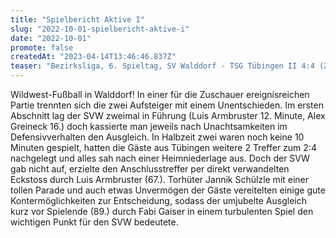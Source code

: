 ```yaml
---
title: "Spielbericht Aktive I"
slug: "2022-10-01-spielbericht-aktive-i"
date: "2022-10-01"
promote: false
createdAt: "2023-04-14T13:46:46.837Z"
teaser: "Bezirksliga, 6. Spieltag, SV Walddorf - TSG Tübingen II 4:4 (2:2)"
---
```

Wildwest-Fußball in Walddorf! In einer für die Zuschauer ereignisreichen Partie trennten sich die zwei Aufsteiger mit einem Unentschieden. Im ersten Abschnitt lag der SVW zweimal in Führung (Luis Armbruster 12. Minute, Alex Greineck 16.) doch kassierte man jeweils nach Unachtsamkeiten im Defensivverhalten den Ausgleich. In Halbzeit zwei waren noch keine 10 Minuten gespielt, hatten die Gäste aus Tübingen weitere 2 Treffer zum 2:4 nachgelegt und alles sah nach einer Heimniederlage aus. Doch der SVW gab nicht auf, erzielte den Anschlusstreffer per direkt verwandelten Eckstoss durch Luis Armbruster (67.). Torhüter Jannik Schülzle mit einer tollen Parade und auch etwas Unvermögen der Gäste vereitelten einige gute Kontermöglichkeiten zur Entscheidung, sodass der umjubelte Ausgleich kurz vor Spielende (89.) durch Fabi Gaiser in einem turbulenten Spiel den wichtigen Punkt für den SVW bedeutete.
